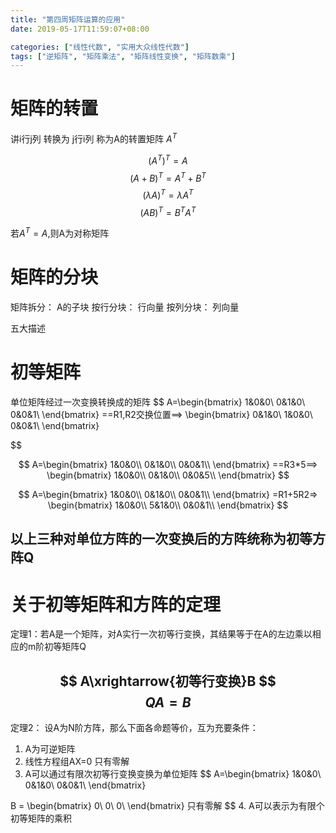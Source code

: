 ```yaml
---
title: "第四周矩阵运算的应用"
date: 2019-05-17T11:59:07+08:00

categories: ["线性代数", "实用大众线性代数"]
tags: ["逆矩阵", "矩阵乘法", "矩阵线性变换", "矩阵数乘"]
---
```


# 矩阵的转置
讲i行j列 转换为 j行i列 称为A的转置矩阵 $A^T$

$$ (A^T)^T = A $$
$$ (A+B)^T = A^T + B^T $$
$$ (\lambda A)^T = \lambda A^T$$
$$ (AB)^T = B^T A^T $$

若$A^T = A$,则A为对称矩阵

# 矩阵的分块
矩阵拆分： A的子块
按行分块： 行向量
按列分块： 列向量

五大描述

# 初等矩阵

单位矩阵经过一次变换转换成的矩阵
$$
A=\begin{bmatrix}
1&0&0\\
0&1&0\\
0&0&1\\
\end{bmatrix}
==R1,R2交换位置==>
\begin{bmatrix}
0&1&0\\
1&0&0\\
0&0&1\\
\end{bmatrix}

$$

$$
A=\begin{bmatrix}
1&0&0\\
0&1&0\\
0&0&1\\
\end{bmatrix}
==R3*5==>
\begin{bmatrix}
1&0&0\\
0&1&0\\
0&0&5\\
\end{bmatrix}
$$




$$
A=\begin{bmatrix}
1&0&0\\
0&1&0\\
0&0&1\\
\end{bmatrix}
=R1+5R2=>
\begin{bmatrix}
1&0&0\\
5&1&0\\
0&0&1\\
\end{bmatrix}
$$

以上三种对单位方阵的一次变换后的方阵统称为初等方阵Q
---

# 关于初等矩阵和方阵的定理

定理1：若A是一个矩阵，对A实行一次初等行变换，其结果等于在A的左边乘以相应的m阶初等矩阵Q

$$
A\xrightarrow{初等行变换}B
$$
$$
QA = B
$$
---
定理2：
设A为N阶方阵，那么下面各命题等价，互为充要条件：
1. A为可逆矩阵
2. 线性方程组AX=0 只有零解
3. A可以通过有限次初等行变换变换为单位矩阵
$$
A=\begin{bmatrix}
1&0&0\\
0&1&0\\
0&0&1\\
\end{bmatrix}

B = \begin{bmatrix}
0\\
0\\
0\\
\end{bmatrix}
只有零解
$$
4. A可以表示为有限个初等矩阵的乘积
